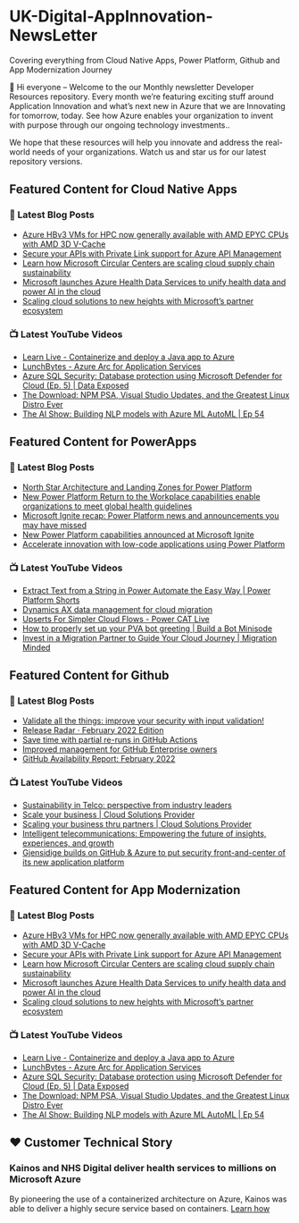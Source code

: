 # UK-Digital-AppInnovation-NewsLetter

Covering everything from Cloud Native Apps, Power Platform, Github and App Modernization Journey

👋 Hi everyone – Welcome to the our Monthly newsletter Developer Resources repository. Every month we’re featuring exciting stuff around Application Innovation and what’s next new in Azure that we are Innovating for tomorrow, today. See how Azure enables your organization to invent with purpose through our ongoing technology investments..


We hope that these resources will help you innovate and address the real-world needs of your organizations. Watch us and star us for our latest repository versions.

## Featured Content for Cloud Native Apps


### 📝 Latest Blog Posts

    
<!-- BLOGCNA:START -->
- [Azure HBv3 VMs for HPC now generally available with AMD EPYC CPUs with AMD 3D V-Cache](https://azure.microsoft.com/blog/azure-hbv3-vms-for-hpc-now-generally-available-with-amd-epyc-cpus-with-amd-3d-vcache/)
- [Secure your APIs with Private Link support for Azure API Management ](https://azure.microsoft.com/blog/secure-your-apis-with-private-link-support-for-azure-api-management/)
- [Learn how Microsoft Circular Centers are scaling cloud supply chain sustainability](https://azure.microsoft.com/blog/learn-how-microsoft-circular-centers-are-scaling-cloud-supply-chain-sustainability/)
- [Microsoft launches Azure Health Data Services to unify health data and power AI in the cloud](https://azure.microsoft.com/blog/microsoft-launches-azure-health-data-services-to-unify-health-data-and-power-ai-in-the-cloud/)
- [Scaling cloud solutions to new heights with Microsoft’s partner ecosystem](https://azure.microsoft.com/blog/scaling-cloud-solutions-to-new-heights-with-microsoft-s-partner-ecosystem/)
<!-- BLOGCNA:END -->

### 📺 Latest YouTube Videos

 
<!-- YOUTUBECNA:START -->
- [Learn Live - Containerize and deploy a Java app to Azure](https://www.youtube.com/watch?v=pfjqFhCvg88)
- [LunchBytes - Azure Arc for Application Services](https://www.youtube.com/watch?v=GAog-m35-N8)
- [Azure SQL Security: Database protection using Microsoft Defender for Cloud &lpar;Ep. 5&rpar; | Data Exposed](https://www.youtube.com/watch?v=F61w5Bpjyzo)
- [The Download: NPM PSA, Visual Studio Updates, and the Greatest Linux Distro Ever](https://www.youtube.com/watch?v=08XCMheR-TM)
- [The AI Show: Building NLP models with Azure ML AutoML | Ep 54](https://www.youtube.com/watch?v=c0eZJ95ZVA4)
<!-- YOUTUBECNA:END -->

##  Featured Content for PowerApps
### 📝 Latest Blog Posts
<!-- BLOGPOWER:START -->
- [North Star Architecture and Landing Zones for Power Platform](https://cloudblogs.microsoft.com/powerplatform/2022/02/18/north-star-architecture-and-landing-zones-for-power-platform/)
- [New Power Platform Return to the Workplace capabilities enable organizations to meet global health guidelines](https://cloudblogs.microsoft.com/powerplatform/2021/11/30/new-power-platform-return-to-the-workplace-capabilities-enable-organizations-to-meet-global-health-guidelines/)
- [Microsoft Ignite recap: Power Platform news and announcements you may have missed](https://cloudblogs.microsoft.com/powerplatform/2021/11/18/microsoft-ignite-recap-power-platform-news-and-announcements-you-may-have-missed/)
- [New Power Platform capabilities announced at Microsoft Ignite](https://cloudblogs.microsoft.com/powerplatform/2021/11/02/new-power-platform-capabilities-announced-at-microsoft-ignite/)
- [Accelerate innovation with low-code applications using Power Platform](https://cloudblogs.microsoft.com/powerplatform/2021/11/02/accelerate-innovation-with-low-code-applications-using-power-platform/)
<!-- BLOGPOWER:END -->
 ### 📺 Latest YouTube Videos
    
<!-- YOUTUBEPOWER:START -->
- [Extract Text from a String in Power Automate the Easy Way | Power Platform Shorts](https://www.youtube.com/watch?v=dlHlAny2N1U)
- [Dynamics AX data management for cloud migration](https://www.youtube.com/watch?v=kcVgQq25z4I)
- [Upserts For Simpler Cloud Flows - Power CAT Live](https://www.youtube.com/watch?v=-zPqK5MIwck)
- [How to properly set up your PVA bot greeting | Build a Bot Minisode](https://www.youtube.com/watch?v=7dYUxjLhavo)
- [Invest in a Migration Partner to Guide Your Cloud Journey | Migration Minded](https://www.youtube.com/watch?v=eXMRNfytLVo)
<!-- YOUTUBEPOWER:END -->

##  Featured Content for Github
### 📝 Latest Blog Posts
<!-- BLOGGITHUB:START -->
- [Validate all the things: improve your security with input validation!](https://github.blog/2022-03-21-validate-all-things-input-validation/)
- [Release Radar · February 2022 Edition](https://github.blog/2022-03-17-release-radar-feb-2022/)
- [Save time with partial re-runs in GitHub Actions](https://github.blog/2022-03-16-save-time-partial-re-runs-github-actions/)
- [Improved management for GitHub Enterprise owners](https://github.blog/2022-03-10-improved-management-github-enterprise-owners/)
- [GitHub Availability Report: February 2022](https://github.blog/2022-03-02-github-availability-report-february-2022/)
<!-- BLOGGITHUB:END -->
### 📺 Latest YouTube Videos
<!-- YOUTUBEGITHUB:START -->
- [Sustainability in Telco: perspective from industry leaders](https://www.youtube.com/watch?v=umeu4BkO7EA)
- [Scale your business | Cloud Solutions Provider](https://www.youtube.com/watch?v=yC9d52PsuOg)
- [Scaling your business thru partners | Cloud Solutions Provider](https://www.youtube.com/watch?v=X33C-RV9dZc)
- [Intelligent telecommunications: Empowering the future of insights, experiences, and growth](https://www.youtube.com/watch?v=d568RFbCLz0)
- [Gjensidige builds on GitHub &amp; Azure to put security front-and-center of its new application platform](https://www.youtube.com/watch?v=2vM27KH_jCI)
<!-- YOUTUBEGITHUB:END -->
##  Featured Content for App Modernization
### 📝 Latest Blog Posts
<!-- BLOGAPPMOD:START -->
- [Azure HBv3 VMs for HPC now generally available with AMD EPYC CPUs with AMD 3D V-Cache](https://azure.microsoft.com/blog/azure-hbv3-vms-for-hpc-now-generally-available-with-amd-epyc-cpus-with-amd-3d-vcache/)
- [Secure your APIs with Private Link support for Azure API Management ](https://azure.microsoft.com/blog/secure-your-apis-with-private-link-support-for-azure-api-management/)
- [Learn how Microsoft Circular Centers are scaling cloud supply chain sustainability](https://azure.microsoft.com/blog/learn-how-microsoft-circular-centers-are-scaling-cloud-supply-chain-sustainability/)
- [Microsoft launches Azure Health Data Services to unify health data and power AI in the cloud](https://azure.microsoft.com/blog/microsoft-launches-azure-health-data-services-to-unify-health-data-and-power-ai-in-the-cloud/)
- [Scaling cloud solutions to new heights with Microsoft’s partner ecosystem](https://azure.microsoft.com/blog/scaling-cloud-solutions-to-new-heights-with-microsoft-s-partner-ecosystem/)
<!-- BLOGAPPMOD:END -->
### 📺 Latest YouTube Videos
<!-- YOUTUBEAPPMOD:START -->
- [Learn Live - Containerize and deploy a Java app to Azure](https://www.youtube.com/watch?v=pfjqFhCvg88)
- [LunchBytes - Azure Arc for Application Services](https://www.youtube.com/watch?v=GAog-m35-N8)
- [Azure SQL Security: Database protection using Microsoft Defender for Cloud &lpar;Ep. 5&rpar; | Data Exposed](https://www.youtube.com/watch?v=F61w5Bpjyzo)
- [The Download: NPM PSA, Visual Studio Updates, and the Greatest Linux Distro Ever](https://www.youtube.com/watch?v=08XCMheR-TM)
- [The AI Show: Building NLP models with Azure ML AutoML | Ep 54](https://www.youtube.com/watch?v=c0eZJ95ZVA4)
<!-- YOUTUBEAPPMOD:END -->


## ♥️ Customer Technical Story 

### Kainos and NHS Digital deliver health services to millions on Microsoft Azure

By pioneering the use of a containerized architecture on Azure, Kainos was able to deliver a highly secure service based on containers. [Learn how](https://customers.microsoft.com/en-us/story/1368348549535774520-kainos-and-nhs-digital-deliver-health-services-to-millions-on-microsoft-azure)

